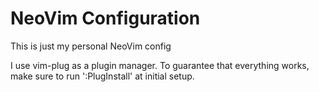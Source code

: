 # NeoVim Configuration

This is just my personal NeoVim config

I use vim-plug as a plugin manager. To guarantee that everything works, make sure to run ':PlugInstall' at initial setup.
